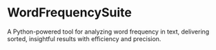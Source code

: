 # WordFrequencySuite
A Python-powered tool for analyzing word frequency in text, delivering sorted, insightful results with efficiency and precision.
